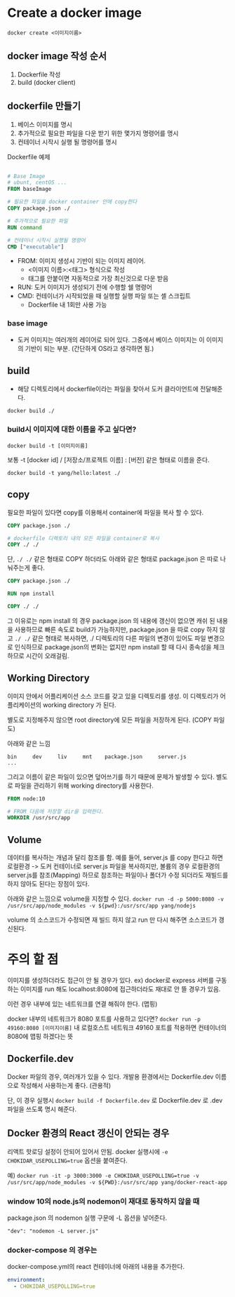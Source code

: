 # Create a docker image

`docker create <이미지이름>`

## docker image 작성 순서

1. Dockerfile 작성
2. build (docker client)

## dockerfile 만들기

1. 베이스 이미지를 명시
2. 추가적으로 필요한 파일을 다운 받기 위한 몇가지 명령어를 명시
3. 컨테이너 시작시 실행 될 명령어를 명시

Dockerfile 예제

```dockerfile

# Base Image
# ubunt, centOS ...
FROM baseImage

# 필요한 파일을 docker container 안에 copy한다
COPY package.json ./

# 추가적으로 필요한 파일
RUN command

# 컨테이너 시작시 실행될 명령어
CMD ["executable"]
```

- FROM: 이미지 생성시 기반이 되는 이미지 레이어.
  - <이미지 이름>:<태그> 형식으로 작성
  - 태그를 안붙이면 자동적으로 가장 최신것으로 다운 받음
- RUN: 도커 이미지가 생성되기 전에 수행할 쉘 명령어
- CMD: 컨테이너가 시작되었을 때 실행할 실행 파일 또는 셸 스크립트
  - Dockerfile 내 1회만 사용 가능

### base image

- 도커 이미지는 여러개의 레이어로 되어 있다. 그중에서 베이스 이미지는 이 이미지의 기반이 되는 부분. (간단하게 OS라고 생각하면 됨.)

## build

- 해당 디렉토리에서 dockerfile이라는 파일을 찾아서 도커 클라이언트에 전달해준다.

`docker build ./`

### build시 이미지에 대한 이름을 주고 싶다면?

`docker build -t [이미지이름]`

보통 -t [docker id] / [저장소/프로젝트 이름] : [버전] 같은 형태로 이름을 준다.

`docker build -t yang/hello:latest ./`

## copy

필요한 파일이 있다면 copy를 이용해서 container에 파일을 복사 할 수 있다.

```dockerfile
COPY package.json ./

# dockerfile 디렉토리 내의 모든 파일을 container로 복사
COPY ./ ./
```

단, `./ ./` 같은 형태로 COPY 하더라도 아래와 같은 형태로 package.json 은 따로 나눠주는게 좋다.

```dockerfile
COPY package.json ./

RUN npm install

COPY ./ ./
```

그 이유로는 npm install 의 경우 package.json 의 내용에 갱신이 없으면 캐쉬 된 내용을 사용하므로 빠른 속도로 build가 가능하지만, package.json 을 따로 copy 하지 않고 `./ ./` 같은 형태로 복사하면, ./ 디렉토리의 다른 파일의 변경이 있어도 파일 변경으로 인식하므로 package.json의 변화는 없지만 npm install 할 때 다시 종속성을 체크하므로 시간이 오래걸림.

## Working Directory

이미지 안에서 어플리케이션 소스 코드를 갖고 있을 디렉토리를 생성.
이 디렉토리가 어플리케이션의 working directory 가 된다.

별도로 지정해주지 않으면 root directory에 모든 파일을 저장하게 된다. (COPY 파일도)

아래와 같은 느낌

```
bin     dev     liv     mnt    package.json     server.js
...
```

그리고 이름이 같은 파일이 있으면 덮어쓰기를 하기 때문에 문제가 발생할 수 있다.
별도로 파일을 관리하기 위해 working directory를 사용한다.

```dockerfile
FROM node:10

# FROM 다음에 저장할 dir을 입력한다.
WORKDIR /usr/src/app
```

## Volume

데이터를 복사하는 개념과 달리 참조를 함.
예를 들어, server.js 를 copy 한다고 하면 로컬환경 -> 도커 컨테이너로 server.js 파일을 복사하지만, 볼륨의 경우 로컬환경의 server.js를 참조(Mapping) 하므로 참조하는 파일이나 폴더가 수정 되더라도 재빌드를 하지 않아도 된다는 장점이 있다.

아래와 같은 느낌으로 volume을 지정할 수 있다.
`docker run -d -p 5000:8080 -v /usr/src/app/node_modules -v ${pwd}:/usr/src/app yang/nodejs`

volume 의 소스코드가 수정되면 재 빌드 하지 않고 run 만 다시 해주면 소스코드가 갱신된다.

# 주의 할 점

이미지를 생성하더라도 접근이 안 될 경우가 있다.
ex) docker로 express 서버를 구동하는 이미지를 run 해도 localhost:8080에 접근하더라도 재대로 안 뜰 경우가 있음.

이런 경우 내부에 있는 네트워크를 연결 해줘야 한다. (맵핑)

docker 내부의 네트워크가 8080 포트를 사용하고 있다면?
`docker run -p 49160:8080 [이미지이름]`
내 로컬호스트 네트워크 49160 포트를 적용하면 컨테이너의 8080에 맵핑 하겠다는 뜻

## Dockerfile.dev

Docker 파일의 경우, 여러개가 있을 수 있다.
개발용 환경에서는 Dockerfile.dev 이름으로 작성해서 사용하는게 좋다. (관용적)

단, 이 경우 실행시 `docker build -f Dockerfile.dev` 로 Dockerfile.dev 로 .dev 파일을 쓰도록 명시 해준다.

## Docker 환경의 React 갱신이 안되는 경우

리액트 핫로딩 설정이 안되어 있어서 안됨.
docker 실행시에 `-e CHOKIDAR_USEPOLLING=true` 옵션을 붙여준다.

예)
`docker run -it -p 3000:3000 -e CHOKIDAR_USEPOLLING=true -v /usr/src/app/node_modules -v ${PWD}:/usr/src/app yang/docker-react-app`

### window 10의 node.js의 nodemon이 재대로 동작하지 않을 때

package.json 의 nodemon 실행 구문에 -L 옵션을 넣어준다.

`"dev": "nodemon -L server.js"`

### docker-compose 의 경우는

docker-compose.yml의 react 컨테이너에 아래의 내용을 추가한다.

```yml
environment:
  - CHOKIDAR_USEPOLLING=true
```
